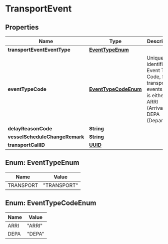 # TransportEvent

## Properties
Name | Type | Description | Notes
------------ | ------------- | ------------- | -------------
**transportEventEventType** | [**EventTypeEnum**](#EventTypeEnum) |  |  [optional]
**eventTypeCode** | [**EventTypeCodeEnum**](#EventTypeCodeEnum) | Unique identifier for Event Type Code, for transport events this is either ARRI (Arrival) or DEPA (Departure). |  [optional]
**delayReasonCode** | **String** |  |  [optional]
**vesselScheduleChangeRemark** | **String** |  |  [optional]
**transportCallID** | [**UUID**](UUID.md) |  | 

<a name="EventTypeEnum"></a>
## Enum: EventTypeEnum
Name | Value
---- | -----
TRANSPORT | &quot;TRANSPORT&quot;

<a name="EventTypeCodeEnum"></a>
## Enum: EventTypeCodeEnum
Name | Value
---- | -----
ARRI | &quot;ARRI&quot;
DEPA | &quot;DEPA&quot;
